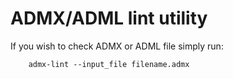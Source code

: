 # ADMX/ADML lint utility

If you wish to check ADMX or ADML file simply run:
```
    admx-lint --input_file filename.admx
```
